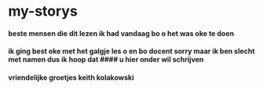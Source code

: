 # my-storys

#### beste mensen die dit lezen ik had vandaag bo o het was oke te doen
#### ik ging best oke met het galgje les o en bo docent sorry maar ik ben slecht met namen dus ik hoop dat #### u hier onder wil schrijven 

#### vriendelijke groetjes keith  kolakowski
